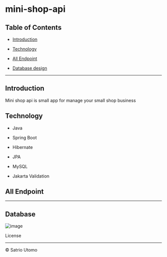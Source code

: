 # mini-shop-api

## Table of Contents

-  [Introduction](#introduction)

-  [Technology](#Technology)

-  [All Endpoint](#Collection)
  
-  [Database design](#Database) 

---

## Introduction


<p>Mini shop api is small app for manage your small shop business</p>

  

## Technology


- Java

- Spring Boot

- Hibernate

- JPA

- MySQL

- Jakarta Validation

  

## All Endpoint


----


## Database

![image](https://github.com/szatrio/mini-shop-api/assets/31741060/d9bfcf24-158d-4a11-991c-78d8b46af6cc)

  

License

----

  

© Satrio Utomo
